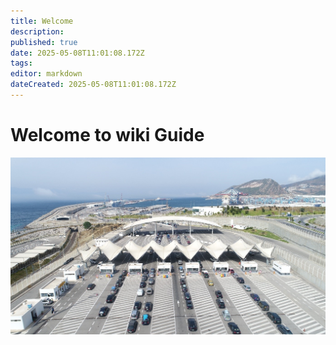 ```yaml
---
title: Welcome
description: 
published: true
date: 2025-05-08T11:01:08.172Z
tags: 
editor: markdown
dateCreated: 2025-05-08T11:01:08.172Z
---
```


# Welcome to wiki Guide
![tmpcs.jpg](/tmpcs.jpg)